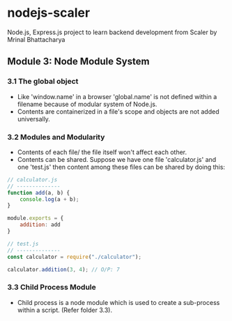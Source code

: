 # nodejs-scaler
Node.js, Express.js project to learn backend development from Scaler by Mrinal Bhattacharya

## Module 3: Node Module System

### 3.1 The global object
- Like 'window.name' in a browser 'global.name' is not defined within a filename because of modular system of Node.js.
- Contents are containerized in a file's scope and objects are not added universally.

### 3.2 Modules and Modularity
- Contents of each file/ the file itself won't affect each other.
- Contents can be shared. Suppose we have one file 'calculator.js' and one 'test.js' then content among these files can be shared by doing this:
```js
// calculator.js
// --------------
function add(a, b) {
    console.log(a + b);
} 

module.exports = {
    addition: add
}

// test.js
// --------------
const calculator = require("./calculator");

calculator.addition(3, 4); // O/P: 7
```
### 3.3 Child Process Module
- Child process is a node module which is used to create a sub-process within a script. (Refer folder 3.3).
